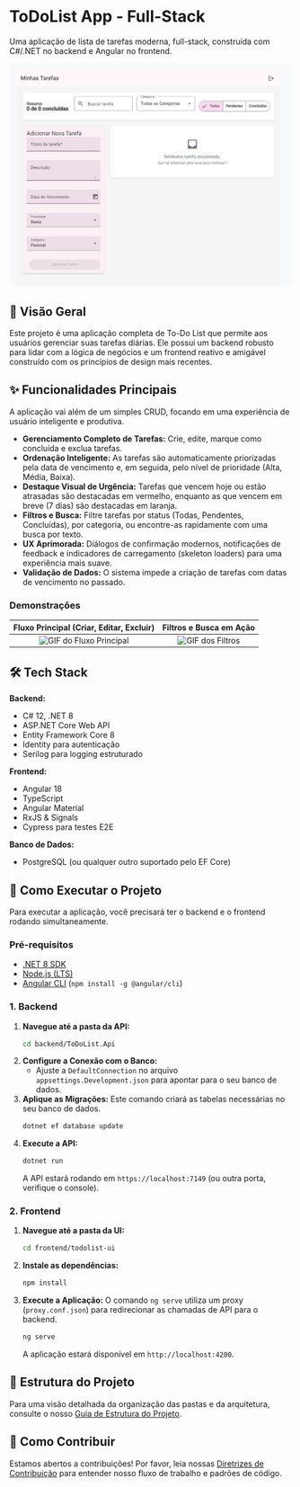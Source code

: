 # ToDoList App - Full-Stack

Uma aplicação de lista de tarefas moderna, full-stack, construída com C#/.NET no backend e Angular no frontend.

![Visão Geral da Aplicação](https://raw.githubusercontent.com/GabrielSoarde/ToDoList-2/main/1.png)

## 🚀 Visão Geral

Este projeto é uma aplicação completa de To-Do List que permite aos usuários gerenciar suas tarefas diárias. Ele possui um backend robusto para lidar com a lógica de negócios e um frontend reativo e amigável construído com os princípios de design mais recentes.

## ✨ Funcionalidades Principais

A aplicação vai além de um simples CRUD, focando em uma experiência de usuário inteligente e produtiva.

*   **Gerenciamento Completo de Tarefas:** Crie, edite, marque como concluída e exclua tarefas.
*   **Ordenação Inteligente:** As tarefas são automaticamente priorizadas pela data de vencimento e, em seguida, pelo nível de prioridade (Alta, Média, Baixa).
*   **Destaque Visual de Urgência:** Tarefas que vencem hoje ou estão atrasadas são destacadas em vermelho, enquanto as que vencem em breve (7 dias) são destacadas em laranja.
*   **Filtros e Busca:** Filtre tarefas por status (Todas, Pendentes, Concluídas), por categoria, ou encontre-as rapidamente com uma busca por texto.
*   **UX Aprimorada:** Diálogos de confirmação modernos, notificações de feedback e indicadores de carregamento (skeleton loaders) para uma experiência mais suave.
*   **Validação de Dados:** O sistema impede a criação de tarefas com datas de vencimento no passado.

### Demonstrações

| Fluxo Principal (Criar, Editar, Excluir) | Filtros e Busca em Ação |
| :--------------------------------------: | :---------------------------: |
| ![GIF do Fluxo Principal](https://raw.githubusercontent.com/GabrielSoarde/ToDoList-2/main/1.gif)         | ![GIF dos Filtros](https://raw.githubusercontent.com/GabrielSoarde/ToDoList-2/main/2.gif)     |

## 🛠️ Tech Stack

**Backend:**
*   C# 12, .NET 8
*   ASP.NET Core Web API
*   Entity Framework Core 8
*   Identity para autenticação
*   Serilog para logging estruturado

**Frontend:**
*   Angular 18
*   TypeScript
*   Angular Material
*   RxJS & Signals
*   Cypress para testes E2E

**Banco de Dados:**
*   PostgreSQL (ou qualquer outro suportado pelo EF Core)

## 🏁 Como Executar o Projeto

Para executar a aplicação, você precisará ter o backend e o frontend rodando simultaneamente.

### Pré-requisitos

*   [.NET 8 SDK](https://dotnet.microsoft.com/download/dotnet/8.0)
*   [Node.js (LTS)](https://nodejs.org/)
*   [Angular CLI](https://angular.io/cli) (`npm install -g @angular/cli`)

### 1. Backend

1.  **Navegue até a pasta da API:**
    ```bash
    cd backend/ToDoList.Api
    ```
2.  **Configure a Conexão com o Banco:**
    *   Ajuste a `DefaultConnection` no arquivo `appsettings.Development.json` para apontar para o seu banco de dados.
3.  **Aplique as Migrações:**
    Este comando criará as tabelas necessárias no seu banco de dados.
    ```bash
    dotnet ef database update
    ```
4.  **Execute a API:**
    ```bash
    dotnet run
    ```
    A API estará rodando em `https://localhost:7149` (ou outra porta, verifique o console).

### 2. Frontend

1.  **Navegue até a pasta da UI:**
    ```bash
    cd frontend/todolist-ui
    ```
2.  **Instale as dependências:**
    ```bash
    npm install
    ```
3.  **Execute a Aplicação:**
    O comando `ng serve` utiliza um proxy (`proxy.conf.json`) para redirecionar as chamadas de API para o backend.
    ```bash
    ng serve
    ```
    A aplicação estará disponível em `http://localhost:4200`.

## 📂 Estrutura do Projeto

Para uma visão detalhada da organização das pastas e da arquitetura, consulte o nosso [Guia de Estrutura do Projeto](01-project-structure.md).

## 🤝 Como Contribuir

Estamos abertos a contribuições! Por favor, leia nossas [Diretrizes de Contribuição](03-git-flow.md) para entender nosso fluxo de trabalho e padrões de código.
